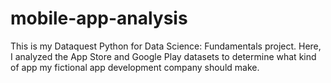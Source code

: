 # mobile-app-analysis
This is my Dataquest Python for Data Science: Fundamentals project. Here, I analyzed the App Store and Google Play datasets 
to determine what kind of app my fictional app development company should make. 
